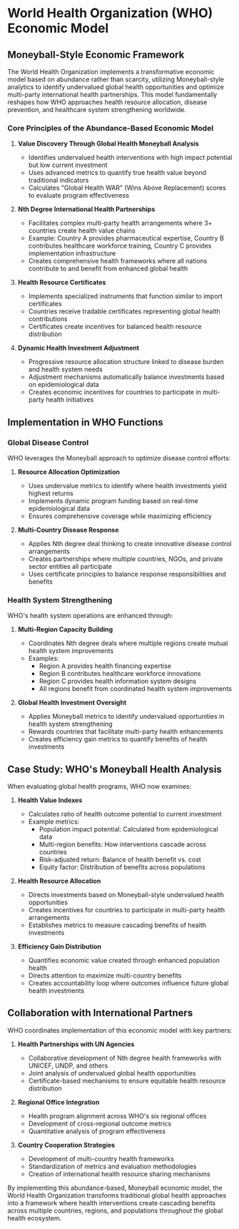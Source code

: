 # World Health Organization (WHO) Economic Model

## Moneyball-Style Economic Framework

The World Health Organization implements a transformative economic model based on abundance rather than scarcity, utilizing Moneyball-style analytics to identify undervalued global health opportunities and optimize multi-party international health partnerships. This model fundamentally reshapes how WHO approaches health resource allocation, disease prevention, and healthcare system strengthening worldwide.

### Core Principles of the Abundance-Based Economic Model

1. **Value Discovery Through Global Health Moneyball Analysis**
   - Identifies undervalued health interventions with high impact potential but low current investment
   - Uses advanced metrics to quantify true health value beyond traditional indicators
   - Calculates "Global Health WAR" (Wins Above Replacement) scores to evaluate program effectiveness

2. **Nth Degree International Health Partnerships**
   - Facilitates complex multi-party health arrangements where 3+ countries create health value chains
   - Example: Country A provides pharmaceutical expertise, Country B contributes healthcare workforce training, Country C provides implementation infrastructure
   - Creates comprehensive health frameworks where all nations contribute to and benefit from enhanced global health

3. **Health Resource Certificates**
   - Implements specialized instruments that function similar to import certificates
   - Countries receive tradable certificates representing global health contributions
   - Certificates create incentives for balanced health resource distribution

4. **Dynamic Health Investment Adjustment**
   - Progressive resource allocation structure linked to disease burden and health system needs
   - Adjustment mechanisms automatically balance investments based on epidemiological data
   - Creates economic incentives for countries to participate in multi-party health initiatives

## Implementation in WHO Functions

### Global Disease Control

WHO leverages the Moneyball approach to optimize disease control efforts:

1. **Resource Allocation Optimization**
   - Uses undervalue metrics to identify where health investments yield highest returns
   - Implements dynamic program funding based on real-time epidemiological data
   - Ensures comprehensive coverage while maximizing efficiency

2. **Multi-Country Disease Response**
   - Applies Nth degree deal thinking to create innovative disease control arrangements
   - Creates partnerships where multiple countries, NGOs, and private sector entities all participate
   - Uses certificate principles to balance response responsibilities and benefits

### Health System Strengthening

WHO's health system operations are enhanced through:

1. **Multi-Region Capacity Building**
   - Coordinates Nth degree deals where multiple regions create mutual health system improvements
   - Examples:
     - Region A provides health financing expertise
     - Region B contributes healthcare workforce innovations
     - Region C provides health information system designs
     - All regions benefit from coordinated health system improvements

2. **Global Health Investment Oversight**
   - Applies Moneyball metrics to identify undervalued opportunities in health system strengthening
   - Rewards countries that facilitate multi-party health enhancements
   - Creates efficiency gain metrics to quantify benefits of health investments

## Case Study: WHO's Moneyball Health Analysis

When evaluating global health programs, WHO now examines:

1. **Health Value Indexes**
   - Calculates ratio of health outcome potential to current investment
   - Example metrics:
     - Population impact potential: Calculated from epidemiological data
     - Multi-region benefits: How interventions cascade across countries
     - Risk-adjusted return: Balance of health benefit vs. cost
     - Equity factor: Distribution of benefits across populations

2. **Health Resource Allocation**
   - Directs investments based on Moneyball-style undervalued health opportunities
   - Creates incentives for countries to participate in multi-party health arrangements
   - Establishes metrics to measure cascading benefits of health investments

3. **Efficiency Gain Distribution**
   - Quantifies economic value created through enhanced population health
   - Directs attention to maximize multi-country benefits
   - Creates accountability loop where outcomes influence future global health investments

## Collaboration with International Partners

WHO coordinates implementation of this economic model with key partners:

1. **Health Partnerships with UN Agencies**
   - Collaborative development of Nth degree health frameworks with UNICEF, UNDP, and others
   - Joint analysis of undervalued global health opportunities
   - Certificate-based mechanisms to ensure equitable health resource distribution

2. **Regional Office Integration**
   - Health program alignment across WHO's six regional offices
   - Development of cross-regional outcome metrics
   - Quantitative analysis of program effectiveness

3. **Country Cooperation Strategies**
   - Development of multi-country health frameworks
   - Standardization of metrics and evaluation methodologies
   - Creation of international health resource sharing mechanisms

By implementing this abundance-based, Moneyball economic model, the World Health Organization transforms traditional global health approaches into a framework where health interventions create cascading benefits across multiple countries, regions, and populations throughout the global health ecosystem.